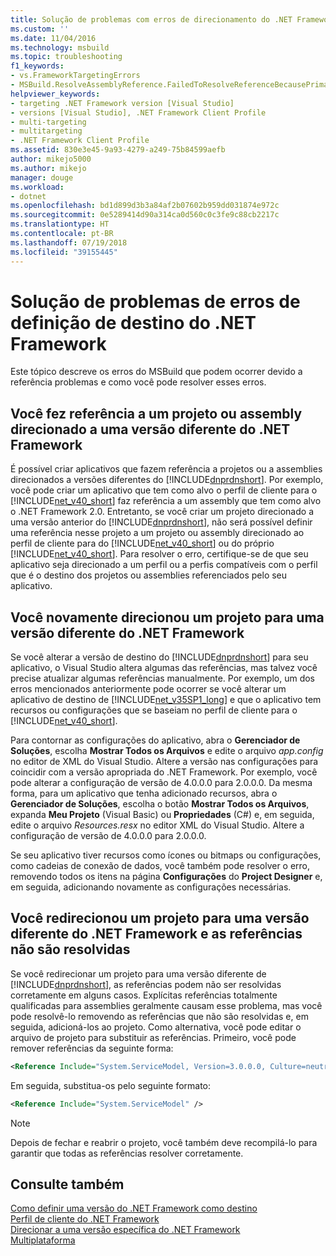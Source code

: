 ```yaml
---
title: Solução de problemas com erros de direcionamento do .NET Framework | Microsoft Docs
ms.custom: ''
ms.date: 11/04/2016
ms.technology: msbuild
ms.topic: troubleshooting
f1_keywords:
- vs.FrameworkTargetingErrors
- MSBuild.ResolveAssemblyReference.FailedToResolveReferenceBecausePrimaryAssemblyInExclusionList
helpviewer_keywords:
- targeting .NET Framework version [Visual Studio]
- versions [Visual Studio], .NET Framework Client Profile
- multi-targeting
- multitargeting
- .NET Framework Client Profile
ms.assetid: 830e3e45-9a93-4279-a249-75b84599aefb
author: mikejo5000
ms.author: mikejo
manager: douge
ms.workload:
- dotnet
ms.openlocfilehash: bd1d899d3b3a84af2b07602b959dd031874e972c
ms.sourcegitcommit: 0e5289414d90a314ca0d560c0c3fe9c88cb2217c
ms.translationtype: HT
ms.contentlocale: pt-BR
ms.lasthandoff: 07/19/2018
ms.locfileid: "39155445"
---
```

# <a name="troubleshoot-net-framework-targeting-errors"></a>Solução de problemas de erros de definição de destino do .NET Framework
Este tópico descreve os erros do MSBuild que podem ocorrer devido a referência problemas e como você pode resolver esses erros.  
  
## <a name="you-have-referenced-a-project-or-assembly-that-targets-a-different-version-of-the-net-framework"></a>Você fez referência a um projeto ou assembly direcionado a uma versão diferente do .NET Framework  
 É possível criar aplicativos que fazem referência a projetos ou a assemblies direcionados a versões diferentes do [!INCLUDE[dnprdnshort](../code-quality/includes/dnprdnshort_md.md)]. Por exemplo, você pode criar um aplicativo que tem como alvo o perfil de cliente para o [!INCLUDE[net_v40_short](../code-quality/includes/net_v40_short_md.md)] faz referência a um assembly que tem como alvo o .NET Framework 2.0. Entretanto, se você criar um projeto direcionado a uma versão anterior do [!INCLUDE[dnprdnshort](../code-quality/includes/dnprdnshort_md.md)], não será possível definir uma referência nesse projeto a um projeto ou assembly direcionado ao perfil de cliente para do [!INCLUDE[net_v40_short](../code-quality/includes/net_v40_short_md.md)] ou do próprio [!INCLUDE[net_v40_short](../code-quality/includes/net_v40_short_md.md)]. Para resolver o erro, certifique-se de que seu aplicativo seja direcionado a um perfil ou a perfis compatíveis com o perfil que é o destino dos projetos ou assemblies referenciados pelo seu aplicativo.  
  
## <a name="you-have-re-targeted-a-project-to-a-different-version-of-the-net-framework"></a>Você novamente direcionou um projeto para uma versão diferente do .NET Framework  
 Se você alterar a versão de destino do [!INCLUDE[dnprdnshort](../code-quality/includes/dnprdnshort_md.md)] para seu aplicativo, o Visual Studio altera algumas das referências, mas talvez você precise atualizar algumas referências manualmente. Por exemplo, um dos erros mencionados anteriormente pode ocorrer se você alterar um aplicativo de destino de [!INCLUDE[net_v35SP1_long](../msbuild/includes/net_v35sp1_long_md.md)] e que o aplicativo tem recursos ou configurações que se baseiam no perfil de cliente para o [!INCLUDE[net_v40_short](../code-quality/includes/net_v40_short_md.md)].  
  
 Para contornar as configurações do aplicativo, abra o **Gerenciador de Soluções**, escolha **Mostrar Todos os Arquivos** e edite o arquivo *app.config* no editor de XML do Visual Studio. Altere a versão nas configurações para coincidir com a versão apropriada do .NET Framework. Por exemplo, você pode alterar a configuração de versão de 4.0.0.0 para 2.0.0.0. Da mesma forma, para um aplicativo que tenha adicionado recursos, abra o **Gerenciador de Soluções**, escolha o botão **Mostrar Todos os Arquivos**, expanda **Meu Projeto** (Visual Basic) ou **Propriedades** (C#) e, em seguida, edite o arquivo *Resources.resx* no editor XML do Visual Studio. Altere a configuração de versão de 4.0.0.0 para 2.0.0.0.  
  
 Se seu aplicativo tiver recursos como ícones ou bitmaps ou configurações, como cadeias de conexão de dados, você também pode resolver o erro, removendo todos os itens na página **Configurações** do **Project Designer** e, em seguida, adicionando novamente as configurações necessárias.  
  
## <a name="you-have-re-targeted-a-project-to-a-different-version-of-the-net-framework-and-references-do-not-resolve"></a>Você redirecionou um projeto para uma versão diferente do .NET Framework e as referências não são resolvidas  
 Se você redirecionar um projeto para uma versão diferente de [!INCLUDE[dnprdnshort](../code-quality/includes/dnprdnshort_md.md)], as referências podem não ser resolvidas corretamente em alguns casos. Explícitas referências totalmente qualificadas para assemblies geralmente causam esse problema, mas você pode resolvê-lo removendo as referências que não são resolvidas e, em seguida, adicioná-los ao projeto. Como alternativa, você pode editar o arquivo de projeto para substituir as referências. Primeiro, você pode remover referências da seguinte forma:  
  
```xml  
<Reference Include="System.ServiceModel, Version=3.0.0.0, Culture=neutral, PublicKeyToken=b77a5c561934e089, processorArchitecture=MSIL" />  
```  
  
 Em seguida, substitua-os pelo seguinte formato:  
  
```xml  
<Reference Include="System.ServiceModel" />  
```  
  
> [!NOTE]
>  Depois de fechar e reabrir o projeto, você também deve recompilá-lo para garantir que todas as referências resolver corretamente.  
  
## <a name="see-also"></a>Consulte também  
 [Como definir uma versão do .NET Framework como destino](../ide/how-to-target-a-version-of-the-dotnet-framework.md)   
 [Perfil de cliente do .NET Framework](/dotnet/framework/deployment/client-profile)   
 [Direcionar a uma versão específica do .NET Framework](../ide/targeting-a-specific-dotnet-framework-version.md)   
 [Multiplataforma](../msbuild/msbuild-multitargeting-overview.md)